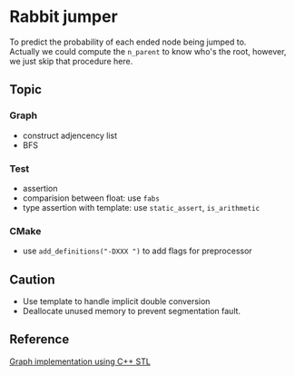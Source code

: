 # Rabbit jumper
To predict the probability of each ended node being jumped to. \
Actually we could compute the `n_parent` to know who's the root, however, we just skip that procedure here.

## Topic
### Graph
- construct adjencency list
- BFS
### Test
- assertion
- comparision between float: use `fabs`
- type assertion with template: use `static_assert`, `is_arithmetic`
### CMake
- use `add_definitions("-DXXX ")` to add flags for preprocessor

## Caution
- Use template to handle implicit double conversion
- Deallocate unused memory to prevent segmentation fault.

## Reference
[Graph implementation using C++ STL](https://www.techiedelight.com/graph-implementation-using-stl/)